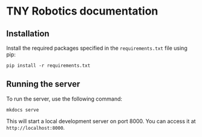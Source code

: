 # TNY Robotics documentation

## Installation

Install the required packages specified in the `requirements.txt` file using pip:

```
pip install -r requirements.txt
```

## Running the server

To run the server, use the following command:
```
mkdocs serve
```

This will start a local development server on port 8000.
You can access it at `http://localhost:8000`.
